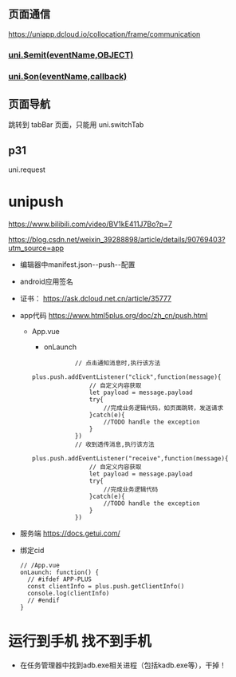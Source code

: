 ## 页面通信

https://uniapp.dcloud.io/collocation/frame/communication

### [uni.$emit(eventName,OBJECT)](https://uniapp.dcloud.io/collocation/frame/communication?id=emit)

### [uni.$on(eventName,callback)](https://uniapp.dcloud.io/collocation/frame/communication?id=on)



## 页面导航

跳转到 tabBar 页面，只能用 uni.switchTab

## p31 

uni.request



# unipush

https://www.bilibili.com/video/BV1kE411J7Bo?p=7

https://blog.csdn.net/weixin_39288898/article/details/90769403?utm_source=app

* 编辑器中manifest.json--push--配置

* android应用签名

* 证书： https://ask.dcloud.net.cn/article/35777

* app代码 https://www.html5plus.org/doc/zh_cn/push.html

  * App.vue

    * onLaunch

    ~~~
    			// 点击通知消息时,执行该方法
    			plus.push.addEventListener("click",function(message){
    				// 自定义内容获取
    				let payload = message.payload
    				try{
    					//完成业务逻辑代码，如页面跳转，发送请求
    				}catch(e){
    					//TODO handle the exception
    				}
    			})
    			// 收到透传消息,执行该方法
    			plus.push.addEventListener("receive",function(message){
    				// 自定义内容获取
    				let payload = message.payload
    				try{
    					//完成业务逻辑代码
    				}catch(e){
    					//TODO handle the exception
    				}
    			})
    ~~~

* 服务端 https://docs.getui.com/

* 绑定cid

  ~~~
  // /App.vue
  onLaunch: function() {
  	// #ifdef APP-PLUS
  	const clientInfo = plus.push.getClientInfo()
  	console.log(clientInfo)
  	// #endif
  }
  ~~~

  

# 运行到手机 找不到手机

* 在任务管理器中找到adb.exe相关进程（包括kadb.exe等），干掉！

